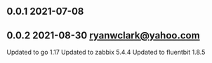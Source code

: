 ## 0.0.1 2021-07-08 <ryanwclark>

## 0.0.2 2021-08-30 <ryanwclark@yahoo.com>
Updated to go 1.17
Updated to zabbix 5.4.4
Updated to fluentbit 1.8.5
